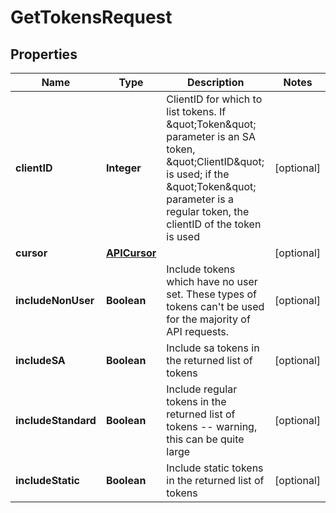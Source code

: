

# GetTokensRequest


## Properties

| Name | Type | Description | Notes |
|------------ | ------------- | ------------- | -------------|
|**clientID** | **Integer** | ClientID for which to list tokens.  If \&quot;Token\&quot; parameter is an SA token, \&quot;ClientID\&quot; is used; if the \&quot;Token\&quot; parameter is a regular token, the clientID of the token is used |  [optional] |
|**cursor** | [**APICursor**](APICursor.md) |  |  [optional] |
|**includeNonUser** | **Boolean** | Include tokens which have no user set.  These types of tokens can&#39;t be used for the majority of API requests. |  [optional] |
|**includeSA** | **Boolean** | Include sa tokens in the returned list of tokens |  [optional] |
|**includeStandard** | **Boolean** | Include regular tokens in the returned list of tokens -- warning, this can be quite large |  [optional] |
|**includeStatic** | **Boolean** | Include static tokens in the returned list of tokens |  [optional] |



